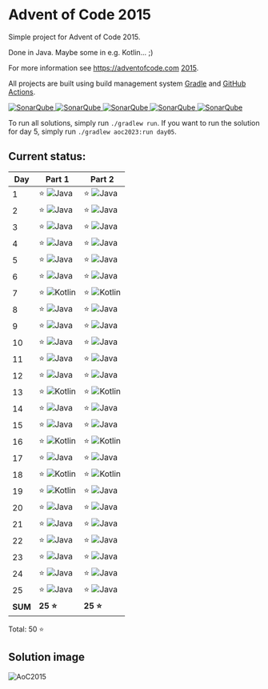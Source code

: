 # Advent of Code 2015

Simple project for Advent of Code 2015.

Done in Java. Maybe some in e.g. Kotlin... ;)

For more information see https://adventofcode.com [2015](https://adventofcode.com/2015).

All projects are built using build management system
[Gradle](https://gradle.org/) and [GitHub Actions](https://docs.github.com/actions).

[![SonarQube](https://sonarcloud.io/api/project_badges/measure?project=de.havox_design.aoc%3Aadvent_of_code2015&metric=alert_status "The current SonarQube analysis status")
![SonarQube](https://sonarcloud.io/api/project_badges/measure?project=de.havox_design.aoc%3Aadvent_of_code2015&metric=coverage "The current coverage")
![SonarQube](https://sonarcloud.io/api/project_badges/measure?project=de.havox_design.aoc%3Aadvent_of_code2015&metric=bugs "The current number of SonarQube bugs")
![SonarQube](https://sonarcloud.io/api/project_badges/measure?project=de.havox_design.aoc%3Aadvent_of_code2015&metric=vulnerabilities "The current number of SonarQube vulnerabilities")
![SonarQube](https://sonarcloud.io/api/project_badges/measure?project=de.havox_design.aoc%3Aadvent_of_code2015&metric=code_smells "The current number of SonarQube code smells")](https://sonarcloud.io/dashboard?id=de.havox_design.aoc:advent_of_code2015)

To run all solutions, simply run `./gradlew run`. If you want to run the solution for day 5, simply run
`./gradlew aoc2023:run day05`.

## Current status:

| Day     | Part 1                      | Part 2                          |
|---------|-----------------------------|---------------------------------|
| 1       | ⭐ ![Java](img/java.png)     | ⭐ ![Java](img/java.png)      |
| 2       | ⭐ ![Java](img/java.png)     | ⭐ ![Java](img/java.png)      |
| 3       | ⭐ ![Java](img/java.png)     | ⭐ ![Java](img/java.png)      |
| 4       | ⭐ ![Java](img/java.png)     | ⭐ ![Java](img/java.png)      |
| 5       | ⭐ ![Java](img/java.png)     | ⭐ ![Java](img/java.png)      |
| 6       | ⭐ ![Java](img/java.png)     | ⭐ ![Java](img/java.png)      |
| 7       | ⭐ ![Kotlin](img/kotlin.png) | ⭐ ![Kotlin](img/kotlin.png)  |
| 8       | ⭐ ![Java](img/java.png)     | ⭐ ![Java](img/java.png)      |
| 9       | ⭐ ![Java](img/java.png)     | ⭐ ![Java](img/java.png)      |
| 10      | ⭐ ![Java](img/java.png)     | ⭐ ![Java](img/java.png)      |
| 11      | ⭐ ![Java](img/java.png)     | ⭐ ![Java](img/java.png)      |
| 12      | ⭐ ![Java](img/java.png)     | ⭐ ![Java](img/java.png)      |
| 13      | ⭐ ![Kotlin](img/kotlin.png) | ⭐ ![Kotlin](img/kotlin.png)  |
| 14      | ⭐ ![Java](img/java.png)     | ⭐ ![Java](img/java.png)      |
| 15      | ⭐ ![Java](img/java.png)     | ⭐ ![Java](img/java.png)      |
| 16      | ⭐ ![Kotlin](img/kotlin.png) | ⭐ ![Kotlin](img/kotlin.png)  |
| 17      | ⭐ ![Java](img/java.png)     | ⭐ ![Java](img/java.png)      |
| 18      | ⭐ ![Kotlin](img/kotlin.png) | ⭐ ![Kotlin](img/kotlin.png)  |
| 19      | ⭐ ![Kotlin](img/kotlin.png) | ⭐ ![Java](img/java.png)      |
| 20      | ⭐ ![Java](img/java.png)     | ⭐ ![Java](img/java.png)      |
| 21      | ⭐ ![Java](img/java.png)     | ⭐ ![Java](img/java.png)      |
| 22      | ⭐ ![Java](img/java.png)     | ⭐ ![Java](img/java.png)      |
| 23      | ⭐ ![Java](img/java.png)     | ⭐ ![Java](img/java.png)      |
| 24      | ⭐ ![Java](img/java.png)     | ⭐ ![Java](img/java.png)      |
| 25      | ⭐ ![Java](img/java.png)     | ⭐ ![Java](img/java.png)      |
| **SUM** | **25 ⭐**                    | **25 ⭐**                        |

Total: 50 ⭐

## Solution image
![AoC2015](img/Advent_of_Code_2015.png)